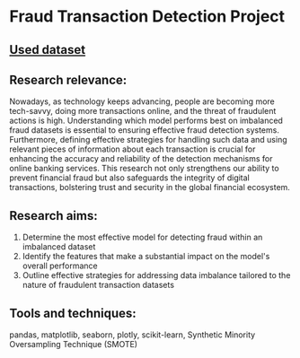 # Fraud Transaction Detection Project 

## [Used dataset](https://www.kaggle.com/datasets/ealaxi/paysim1)

## Research relevance:
Nowadays, as technology keeps advancing, people are becoming more tech-savvy, doing more transactions online, and the threat of fraudulent actions is high. Understanding which model performs best on imbalanced fraud datasets is essential to ensuring effective fraud detection systems. Furthermore, defining effective strategies for handling such data and using relevant pieces of information about each transaction is crucial for enhancing the accuracy and reliability of the detection mechanisms for online banking services. This research not only strengthens our ability to prevent financial fraud but also safeguards the integrity of digital transactions, bolstering trust and security in the global financial ecosystem.

## Research aims: 
1. Determine the most effective model for detecting fraud within an imbalanced dataset
2. Identify the features that make a substantial impact on the model's overall performance
3. Outline effective strategies for addressing data imbalance tailored to the nature of fraudulent transaction datasets

## Tools and techniques: 
pandas, matplotlib, seaborn, plotly, scikit-learn, Synthetic Minority Oversampling Technique (SMOTE)


